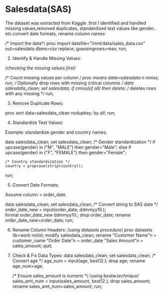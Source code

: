 # Salesdata(SAS)
The dataset was extracted from Kaggle .first I identified and handled missing values,removed duplicates, standardized  text values like gender.. etc.convert date formats,  rename column names

/* Import the data*/
proc import datafile="/mnt/data/sales_data.csv"
out=salesdata dbms=csv  replace;
 guessingrows=max;
run;

2. Identify & Handle Missing Values:

/*checking  the missing values first*/

/* Count missing values per column */
proc means data=salesdata n nmiss;
run;
/* Optionally drop rows with missing critical columns */
data salesdata_clean;
    set salesdata;
    if cmiss(of _all_) then delete;   /* deletes rows with any missing */
run;

3. Remove Duplicate Rows:

proc sort data=salesdata_clean nodupkey;
    by _all_;
run;

4. Standardize Text Values:

Example: standardize gender and country names.

data salesdata_clean;
    set salesdata_clean;
    /* Gender standardization */
    if upcase(gender) in ("M", "MALE") then gender="Male";
    else if upcase(gender) in ("F", "FEMALE") then gender="Female";

    /* Country standardization */
    country = propcase(strip(country)); 
run;

5. Convert Date Formats:

Assume column = order_date.

data salesdata_clean;
    set salesdata_clean;
    /* Convert string to SAS date */
    order_date_new = input(order_date, ddmmyy10.);  
    format order_date_new ddmmyy10.;
    drop order_date;
    rename order_date_new=order_date;
run;

6. Rename Column Headers:
/*using datasets procedure*/
proc datasets lib=work nolist;
modify salesdata_clean;
    rename
        "Customer Name"n = customer_name
        "Order Date"n   = order_date
        "Sales Amount"n = sales_amount;
quit;

8. Check & Fix Data Types:
data salesdata_clean;
    set salesdata_clean;
    /* Convert age */
    age_num = input(age, best12.);
    drop age;
    rename age_num=age;

    /* Ensure sales_amount is numeric */
   /*using bestw.technique*/
    sales_amt_num = input(sales_amount, best12.);
    drop sales_amount;
    rename sales_amt_num=sales_amount;
run;
